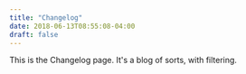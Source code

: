 ```yaml
---
title: "Changelog"
date: 2018-06-13T08:55:08-04:00
draft: false
---
```

This is the Changelog page. It's a blog of sorts, with filtering.
